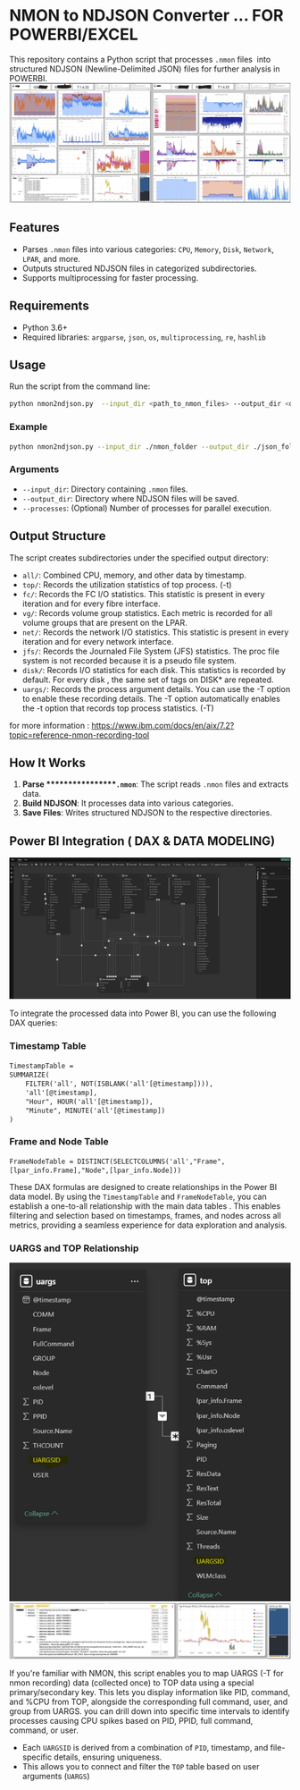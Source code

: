# NMON to NDJSON Converter ... FOR POWERBI/EXCEL

This repository contains a Python script that processes `.nmon` files  into structured NDJSON (Newline-Delimited JSON) files for further analysis in POWERBI.
![alt text](https://github.com/nazihous/nmon2pbi/blob/main/capture5.jpg?raw=true)

## Features

- Parses `.nmon` files into various categories: `CPU`, `Memory`, `Disk`, `Network`, `LPAR`, and more.
- Outputs structured NDJSON files in categorized subdirectories.
- Supports multiprocessing for faster processing.

## Requirements

- Python 3.6+
- Required libraries: `argparse`, `json`, `os`, `multiprocessing`, `re`, `hashlib`

## Usage

Run the script from the command line:

```bash
python nmon2ndjson.py  --input_dir <path_to_nmon_files> --output_dir <output_path> --processes <num_processes>
```

### Example

```bash
python nmon2ndjson.py --input_dir ./nmon_folder --output_dir ./json_folder --processes 4
```

### Arguments

- `--input_dir`: Directory containing `.nmon` files.
- `--output_dir`: Directory where NDJSON files will be saved.
- `--processes`: (Optional) Number of processes for parallel execution.

## Output Structure

The script creates subdirectories under the specified output directory:

- `all/`: Combined CPU, memory, and other data by timestamp.
- `top/`: Records the utilization statistics of top process. (-t)
- `fc/`: Records the FC I/O statistics. This statistic is present in every iteration and for every fibre interface.
- `vg/`: Records volume group statistics. Each metric is recorded for all volume groups that are present on the LPAR.
- `net/`: Records the network I/O statistics. This statistic is present in every iteration and for every network interface.
- `jfs/`: Records the Journaled File System (JFS) statistics. The proc file system is not recorded because it is a pseudo file system. 
- `disk/`: Records I/O statistics for each disk. This statistics is recorded by default. For every disk , the same set of tags on DISK* are repeated.
- `uargs/`: Records the process argument details. You can use the -T option to enable these recording details. The -T option automatically enables the -t option that records top process statistics. (-T)

for more information : https://www.ibm.com/docs/en/aix/7.2?topic=reference-nmon-recording-tool

## How It Works

1. **Parse \*\*\*\*\*\*\*\*\*\*\*\*****`.nmon`**: The script reads `.nmon` files and extracts data.
2. **Build NDJSON**: It processes data into various categories.
3. **Save Files**: Writes structured NDJSON to the respective directories.

## Power BI Integration ( DAX & DATA MODELING)
![alt text](https://github.com/nazihous/nmon2pbi/blob/main/capture3.jpg?raw=true)

To integrate the processed data into Power BI, you can use the following DAX queries:

### Timestamp Table

```DAX
TimestampTable = 
SUMMARIZE(
    FILTER('all', NOT(ISBLANK('all'[@timestamp]))),
    'all'[@timestamp],
    "Hour", HOUR('all'[@timestamp]),
    "Minute", MINUTE('all'[@timestamp])
)
```

### Frame and Node Table

```DAX
FrameNodeTable = DISTINCT(SELECTCOLUMNS('all',"Frame",[lpar_info.Frame],"Node",[lpar_info.Node]))
```

These DAX formulas are designed to create relationships in the Power BI data model. By using the `TimestampTable` and `FrameNodeTable`, you can establish a one-to-all relationship with the main data tables . This enables filtering and selection based on timestamps, frames, and nodes across all metrics, providing a seamless experience for data exploration and analysis.

### UARGS and TOP Relationship
![alt text](https://github.com/nazihous/nmon2pbi/blob/main/capture6.jpg?raw=true)
![alt text](https://github.com/nazihous/nmon2pbi/blob/main/capture7.jpg?raw=true)

If you're familiar with NMON, this script enables you to map UARGS (-T for nmon recording) data (collected once) to TOP data using a special primary/secondary key. This lets you display information like PID, command, and %CPU from TOP, alongside the corresponding full command, user, and group from UARGS.
you can drill down into specific time intervals to identify processes causing CPU spikes based on PID, PPID, full command, command, or user.
- Each `UARGSID` is derived from a combination of `PID`, timestamp, and file-specific details, ensuring uniqueness.
- This allows you to connect and filter the `TOP` table based on user arguments (`UARGS`)
